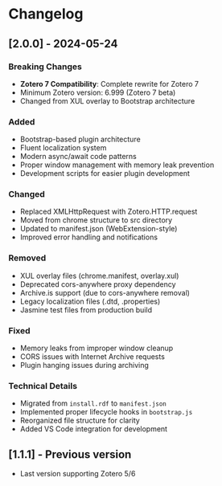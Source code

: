 # Changelog

## [2.0.0] - 2024-05-24

### Breaking Changes
- **Zotero 7 Compatibility**: Complete rewrite for Zotero 7
- Minimum Zotero version: 6.999 (Zotero 7 beta)
- Changed from XUL overlay to Bootstrap architecture

### Added
- Bootstrap-based plugin architecture
- Fluent localization system
- Modern async/await code patterns
- Proper window management with memory leak prevention
- Development scripts for easier plugin development

### Changed
- Replaced XMLHttpRequest with Zotero.HTTP.request
- Moved from chrome structure to src directory
- Updated to manifest.json (WebExtension-style)
- Improved error handling and notifications

### Removed
- XUL overlay files (chrome.manifest, overlay.xul)
- Deprecated cors-anywhere proxy dependency
- Archive.is support (due to cors-anywhere removal)
- Legacy localization files (.dtd, .properties)
- Jasmine test files from production build

### Fixed
- Memory leaks from improper window cleanup
- CORS issues with Internet Archive requests
- Plugin hanging issues during archiving

### Technical Details
- Migrated from `install.rdf` to `manifest.json`
- Implemented proper lifecycle hooks in `bootstrap.js`
- Reorganized file structure for clarity
- Added VS Code integration for development

## [1.1.1] - Previous version
- Last version supporting Zotero 5/6